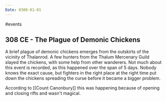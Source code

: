 ```yaml
---
Date: 0308-01-01
---
```

#events
## 308 CE - The Plague of Demonic Chickens
A brief plague of demonic chickens emerges from the outskirts of the vicinity of Thalanrod. A few hunters from the Thalum Mercenary Guild slayed the chickens, with some help from other wanderers. Not much about this event is recorded, as this happened over the span of 5 days. Nobody knows the exact cause, but fighters in the right place at the right time put down the chickens spreading the curse before it became a bigger problem. 

According to [[Count Canonbury]] this was happening because of opening and closing rifts and wasn't magical. 